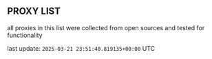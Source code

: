 ## PROXY LIST

all proxies in this list were collected from open sources and tested for functionality

last update: `2025-03-21 23:51:40.819135+00:00` UTC